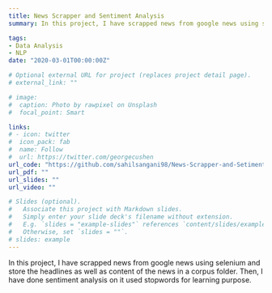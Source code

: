 ```yaml
---
title: News Scrapper and Sentiment Analysis
summary: In this project, I have scrapped news from google news using selenium and store the headlines as well as content of the news in a corpus folder. Then, I have done sentiment analysis on it used stopwords for learning purpose.

tags:
- Data Analysis
- NLP
date: "2020-03-01T00:00:00Z"

# Optional external URL for project (replaces project detail page).
# external_link: ""

# image:
#  caption: Photo by rawpixel on Unsplash
#  focal_point: Smart

links:
# - icon: twitter
#  icon_pack: fab
#  name: Follow
#  url: https://twitter.com/georgecushen
url_code: "https://github.com/sahilsangani98/News-Scrapper-and-Setiment-Analysis"
url_pdf: ""
url_slides: ""
url_video: ""

# Slides (optional).
#   Associate this project with Markdown slides.
#   Simply enter your slide deck's filename without extension.
#   E.g. `slides = "example-slides"` references `content/slides/example-slides.md`.
#   Otherwise, set `slides = ""`.
# slides: example
---
```

In this project, I have scrapped news from google news using selenium and store the headlines as well as content of the news in a corpus folder. Then, I have done sentiment analysis on it used stopwords for learning purpose.
